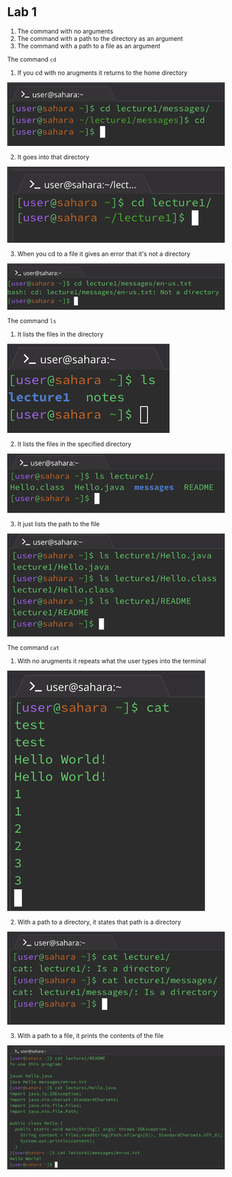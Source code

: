 # Lab 1

1. The command with no arguments
2. The command with a path to the directory as an argument
3. The command with a path to a file as an argument

The command `cd`

1. If you cd with no arugments it returns to the home directory

 ![Image](lab1_files/cd_no_arguments_ex.png)

2. It goes into that directory                  

 ![Image](lab1_files/cd_directory.png)

3. When you cd to a file it gives an error that it's not a directory

 ![Image](lab1_files/cd_to_file.png)


The command `ls`

1. It lists the files in the directory                

 ![Image](lab1_files/ls_no_args.png)

2. It lists the files in the specified directory

 ![Image](lab1_files/ls_path_directory.png)

3. It just lists the path to the file

 ![Image](lab1_files/ls_to_file.png)


The command `cat`

1. With no arugments it repeats what the user types into the terminal          

 ![Image](lab1_files/cat_no_args.png)

2. With a path to a directory, it states that path is a directory

 ![Image](lab1_files/cat_to_directory.png)

3. With a path to a file, it prints the contents of the file

 ![Image](lab1_files/cat_to_file.png)
